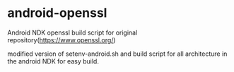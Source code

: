 android-openssl
===============

Android NDK openssl build script for original repository(https://www.openssl.org/)

modified version of setenv-android.sh and build script for all architecture in the android NDK for easy build.
